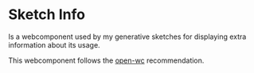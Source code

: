 # Sketch Info

Is a webcomponent used by my generative sketches for displaying extra information about its usage.

This webcomponent follows the [open-wc](https://github.com/open-wc/open-wc) recommendation.
